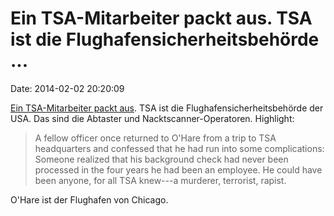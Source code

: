 Ein TSA-Mitarbeiter packt aus. TSA ist die Flughafensicherheitsbehörde \...
===========================================================================

Date: 2014-02-02 20:20:09

[Ein TSA-Mitarbeiter packt
aus](http://www.politico.com/magazine/story/2014/01/tsa-screener-confession-102912.html?ml=m_t1_2h).
TSA ist die Flughafensicherheitsbehörde der USA. Das sind die Abtaster
und Nacktscanner-Operatoren. Highlight:

> A fellow officer once returned to O'Hare from a trip to TSA
> headquarters and confessed that he had run into some complications:
> Someone realized that his background check had never been processed in
> the four years he had been an employee. He could have been anyone, for
> all TSA knew---a murderer, terrorist, rapist.

O'Hare ist der Flughafen von Chicago.
